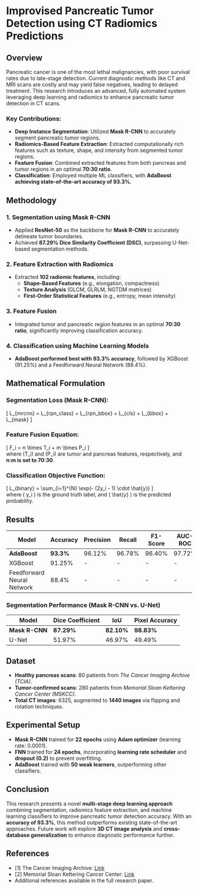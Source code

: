 # Improvised Pancreatic Tumor Detection using CT Radiomics Predictions  

## Overview  

Pancreatic cancer is one of the most lethal malignancies, with poor survival rates due to late-stage detection. Current diagnostic methods like CT and MRI scans are costly and may yield false negatives, leading to delayed treatment. This research introduces an advanced, fully automated system leveraging deep learning and radiomics to enhance pancreatic tumor detection in CT scans.  

### Key Contributions:  
- **Deep Instance Segmentation**: Utilized **Mask R-CNN** to accurately segment pancreatic tumor regions.  
- **Radiomics-Based Feature Extraction**: Extracted computationally rich features such as texture, shape, and intensity from segmented tumor regions.  
- **Feature Fusion**: Combined extracted features from both pancreas and tumor regions in an optimal **70:30 ratio**.  
- **Classification**: Employed multiple ML classifiers, with **AdaBoost achieving state-of-the-art accuracy of 93.3%**.  

## Methodology  

### 1. **Segmentation using Mask R-CNN**  
- Applied **ResNet-50** as the backbone for **Mask R-CNN** to accurately delineate tumor boundaries.  
- Achieved **87.29% Dice Similarity Coefficient (DSC)**, surpassing U-Net-based segmentation methods.  

### 2. **Feature Extraction with Radiomics**  
- Extracted **102 radiomic features**, including:  
  - **Shape-Based Features** (e.g., elongation, compactness)  
  - **Texture Analysis** (GLCM, GLRLM, NGTDM matrices)  
  - **First-Order Statistical Features** (e.g., entropy, mean intensity)  

### 3. **Feature Fusion**  
- Integrated tumor and pancreatic region features in an optimal **70:30 ratio**, significantly improving classification accuracy.  

### 4. **Classification using Machine Learning Models**  
- **AdaBoost performed best with 93.3% accuracy**, followed by XGBoost (91.25%) and a Feedforward Neural Network (88.4%).  

## Mathematical Formulation  

### **Segmentation Loss (Mask R-CNN):**  
\[
L_{mrcnn} = L_{rpn\_class} + L_{rpn\_bbox} + L_{cls} + L_{bbox} + L_{mask}
\]  

### **Feature Fusion Equation:**  
\[
F_i = n \times T_i + m \times P_i
\]  
where \(T_i\) and \(P_i\) are tumor and pancreas features, respectively, and **n:m is set to 70:30**.  

### **Classification Objective Function:**  
\[
L_{binary} = \sum_{i=1}^{N} \exp(- (2y_i - 1) \cdot \hat{y})
\]  
where \( y_i \) is the ground truth label, and \( \hat{y} \) is the predicted probability.  

## Results  

| Model | Accuracy | Precision | Recall | F1-Score | AUC-ROC |  
|--------|----------|------------|--------|---------|---------|  
| **AdaBoost** | **93.3%** | 96.12% | 96.78% | 96.40% | 97.72% |  
| XGBoost | 91.25% | - | - | - | - |  
| Feedforward Neural Network | 88.4% | - | - | - | - |  

### **Segmentation Performance (Mask R-CNN vs. U-Net)**  
| Model | Dice Coefficient | IoU | Pixel Accuracy |  
|--------|----------------|------|----------------|  
| **Mask R-CNN** | **87.29%** | **82.10%** | **98.83%** |  
| U-Net | 51.97% | 46.97% | 49.49% |  

## Dataset  
- **Healthy pancreas scans**: 80 patients from *The Cancer Imaging Archive (TCIA)*.  
- **Tumor-confirmed scans**: 280 patients from *Memorial Sloan Kettering Cancer Center (MSKCC)*.  
- **Total CT images**: 6325, augmented to **1440 images** via flipping and rotation techniques.  

## Experimental Setup  
- **Mask R-CNN** trained for **22 epochs** using **Adam optimizer** (learning rate: 0.0001).  
- **FNN** trained for **24 epochs**, incorporating **learning rate scheduler** and **dropout (0.2)** to prevent overfitting.  
- **AdaBoost** trained with **50 weak learners**, outperforming other classifiers.  

## Conclusion  
This research presents a novel **multi-stage deep learning approach** combining segmentation, radiomics feature extraction, and machine learning classifiers to improve pancreatic tumor detection accuracy. With an **accuracy of 93.3%**, this method outperforms existing state-of-the-art approaches. Future work will explore **3D CT image analysis** and **cross-database generalization** to enhance diagnostic performance further.  

## References  
- [1] The Cancer Imaging Archive: [Link](https://wiki.cancerimagingarchive.net/display/public/pancreas-ct)  
- [2] Memorial Sloan Kettering Cancer Center: [Link](http://medicaldecathlon.com/)  
- Additional references available in the full research paper.  
